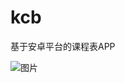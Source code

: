 # kcb
基于安卓平台的课程表APP

![图片](https://images2015.cnblogs.com/blog/600165/201701/600165-20170121185054312-549083784.png)
